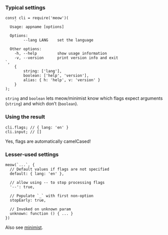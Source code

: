 ### Typical settings

    const cli = require('meow')(
        `
      Usage: appname [options]

      Options:
            --lang LANG    set the language

      Other options:
        -h, --help         show usage information
        -v, --version      print version info and exit
    `,
        {
            string: ['lang'],
            boolean: ['help', 'version'],
            alias: { h: 'help', v: 'version' }
        }
    );

`string` and `boolean` lets meow/minimist know which flags expect arguments (`string`) and which don’t (`boolean`).

### Using the result

    cli.flags; // { lang: 'en' }
    cli.input; // []

Yes, flags are automatically camelCased!

### Lesser-used settings

    meow(`...`, {
      // Default values if flags are not specified
      default: { lang: 'en' },

      // allow using -- to stop processing flags
      '--': true,

      // Populate `_` with first non-option
      stopEarly: true,

      // Invoked on unknown param
      unknown: function () { ... }
    })

Also see [minimist](minimist.html).
